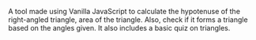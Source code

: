 A tool made using Vanilla JavaScript to calculate the hypotenuse of the right-angled triangle, area of the triangle. Also, check if it forms a triangle based on the angles given. It also includes a basic quiz on triangles.
